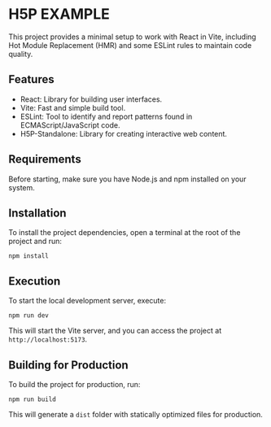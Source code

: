 # H5P EXAMPLE

This project provides a minimal setup to work with React in Vite, including Hot Module Replacement (HMR) and some ESLint rules to maintain code quality.

## Features

- React: Library for building user interfaces.
- Vite: Fast and simple build tool.
- ESLint: Tool to identify and report patterns found in ECMAScript/JavaScript code.
- H5P-Standalone: Library for creating interactive web content.

## Requirements

Before starting, make sure you have Node.js and npm installed on your system.

## Installation

To install the project dependencies, open a terminal at the root of the project and run:

`npm install`

## Execution

To start the local development server, execute:

`npm run dev`

This will start the Vite server, and you can access the project at `http://localhost:5173`.

## Building for Production

To build the project for production, run:

`npm run build`

This will generate a `dist` folder with statically optimized files for production.
